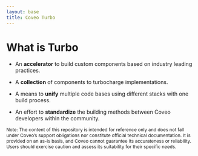 ```yaml
---
layout: base
title: Coveo Turbo
---
```


# What is  Turbo

- An **accelerator** to build custom components based on industry leading practices.

- A **collection** of components to turbocharge implementations.

- A means to **unify** multiple code bases using different stacks with one build process.

- An effort to **standardize** the building methods between Coveo developers within the community.

<div style="font-size: 12px;">
Note: The content of this repository is intended for reference only and does not fall under Coveo’s support obligations nor constitute official technical documentation. It is provided on an as-is basis, and Coveo cannot guarantee its accurateness or reliability. Users should exercise caution and assess its suitability for their specific needs.
</div>